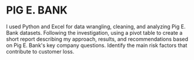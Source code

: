 # PIG E. BANK
I used Python and Excel for data wrangling, cleaning, and analyzing Pig E. Bank datasets. Following the investigation, using a pivot table to create a short report describing my approach, results, and recommendations based on Pig E. Bank's key company questions. Identify the main risk factors that contribute to customer loss.
